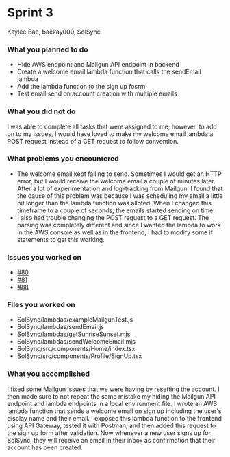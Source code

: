 # Sprint 3

Kaylee Bae, baekay000, SolSync

### What you planned to do

- Hide AWS endpoint and Mailgun API endpoint in backend
- Create a welcome email lambda function that calls the sendEmail lambda
- Add the lambda function to the sign up fosrm
- Test email send on account creation with multiple emails

### What you did not do

I was able to complete all tasks that were assigned to me; however, to add on to my issues, I would have loved to make my welcome email lambda a POST request instead of a GET request to follow convention.

### What problems you encountered

- The welcome email kept failing to send. Sometimes I would get an HTTP error, but I would receive the welcome email a couple of minutes later. After a lot of experimentation and log-tracking from Mailgun, I found that the cause of this problem was because I was scheduling my email a little bit longer than the lambda function was alloted. When I changed this timeframe to a couple of seconds, the emails started sending on time.
- I also had trouble changing the POST request to a GET request. The parsing was completely different and since I wanted the lambda to work in the AWS console as well as in the frontend, I had to modify some if statements to get this working.

### Issues you worked on

- [#80](https://github.com/utk-cs340-fall24/SolSync/issues/80)
- [#81](https://github.com/utk-cs340-fall24/SolSync/issues/81)
- [#88](https://github.com/utk-cs340-fall24/SolSync/issues/88)

### Files you worked on

- SolSync/lambdas/exampleMailgunTest.js
- SolSync/lambdas/sendEmail.js
- SolSync/lambdas/getSunriseSunset.mjs
- SolSync/lambdas/sendWelcomeEmail.mjs
- SolSync/src/components/Home/index.tsx
- SolSync/src/components/Profile/SignUp.tsx


### What you accomplished

I fixed some Mailgun issues that we were having by resetting the account. I then made sure to not repeat the same mistake my hiding the Mailgun API endpoint and lambda endpoints in a local environment file. I wrote an AWS lambda function that sends a welcome email on sign up including the user's display name and their email. I exposed this lambda function to the frontend using API Gateway, tested it with Postman, and then added this request to the sign up form after validation. Now whenever a new user signs up for SolSync, they will receive an email in their inbox as confirmation that their account has been created.